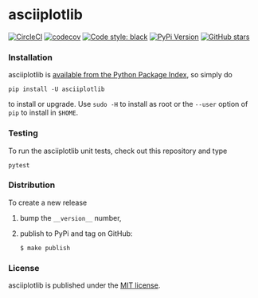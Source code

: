 # asciiplotlib

[![CircleCI](https://img.shields.io/circleci/project/github/nschloe/asciiplotlib/master.svg)](https://circleci.com/gh/nschloe/asciiplotlib)
[![codecov](https://img.shields.io/codecov/c/github/nschloe/asciiplotlib.svg)](https://codecov.io/gh/nschloe/asciiplotlib)
[![Code style: black](https://img.shields.io/badge/code%20style-black-000000.svg)](https://github.com/ambv/black)
[![PyPi Version](https://img.shields.io/pypi/v/asciiplotlib.svg)](https://pypi.org/project/asciiplotlib)
[![GitHub stars](https://img.shields.io/github/stars/nschloe/asciiplotlib.svg?logo=github&label=Stars)](https://github.com/nschloe/asciiplotlib)


### Installation

asciiplotlib is [available from the Python Package
Index](https://pypi.org/project/asciiplotlib/), so simply do
```
pip install -U asciiplotlib
```
to install or upgrade. Use `sudo -H` to install as root or the `--user` option
of `pip` to install in `$HOME`.


### Testing

To run the asciiplotlib unit tests, check out this repository and type
```
pytest
```

### Distribution
To create a new release

1. bump the `__version__` number,

2. publish to PyPi and tag on GitHub:
    ```
    $ make publish
    ```

### License

asciiplotlib is published under the [MIT license](https://en.wikipedia.org/wiki/MIT_License).
